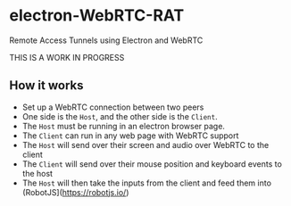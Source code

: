 # electron-WebRTC-RAT
Remote Access Tunnels using Electron and WebRTC

THIS IS A WORK IN PROGRESS

## How it works

- Set up a WebRTC connection between two peers
- One side is the `Host`, and the other side is the `Client`.
- The `Host` must be running in an electron browser page.
- The `Client` can run in any web page with WebRTC support
- The `Host` will send over their screen and audio over WebRTC to the client
- The `Client` will send over their mouse position and keyboard events to the host
- The `Host` will then take the inputs from the client and feed them into (RobotJS](https://robotjs.io/)
